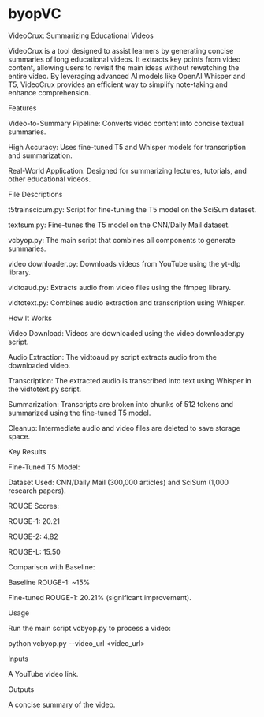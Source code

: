 # byopVC
VideoCrux: Summarizing Educational Videos

VideoCrux is a tool designed to assist learners by generating concise summaries of long educational videos. It extracts key points from video content, allowing users to revisit the main ideas without rewatching the entire video. By leveraging advanced AI models like OpenAI Whisper and T5, VideoCrux provides an efficient way to simplify note-taking and enhance comprehension.

Features

Video-to-Summary Pipeline: Converts video content into concise textual summaries.

High Accuracy: Uses fine-tuned T5 and Whisper models for transcription and summarization.

Real-World Application: Designed for summarizing lectures, tutorials, and other educational videos.

File Descriptions

t5trainscicum.py: Script for fine-tuning the T5 model on the SciSum dataset.

textsum.py: Fine-tunes the T5 model on the CNN/Daily Mail dataset.

vcbyop.py: The main script that combines all components to generate summaries.

video downloader.py: Downloads videos from YouTube using the yt-dlp library.

vidtoaud.py: Extracts audio from video files using the ffmpeg library.

vidtotext.py: Combines audio extraction and transcription using Whisper.

How It Works

Video Download: Videos are downloaded using the video downloader.py script.

Audio Extraction: The vidtoaud.py script extracts audio from the downloaded video.

Transcription: The extracted audio is transcribed into text using Whisper in the vidtotext.py script.

Summarization: Transcripts are broken into chunks of 512 tokens and summarized using the fine-tuned T5 model.

Cleanup: Intermediate audio and video files are deleted to save storage space.

Key Results

Fine-Tuned T5 Model:

Dataset Used: CNN/Daily Mail (300,000 articles) and SciSum (1,000 research papers).

ROUGE Scores:

ROUGE-1: 20.21

ROUGE-2: 4.82

ROUGE-L: 15.50

Comparison with Baseline:

Baseline ROUGE-1: ~15%

Fine-tuned ROUGE-1: 20.21% (significant improvement).


Usage

Run the main script vcbyop.py to process a video:

python vcbyop.py --video_url <video_url>

Inputs

A YouTube video link.

Outputs

A concise summary of the video.




 
